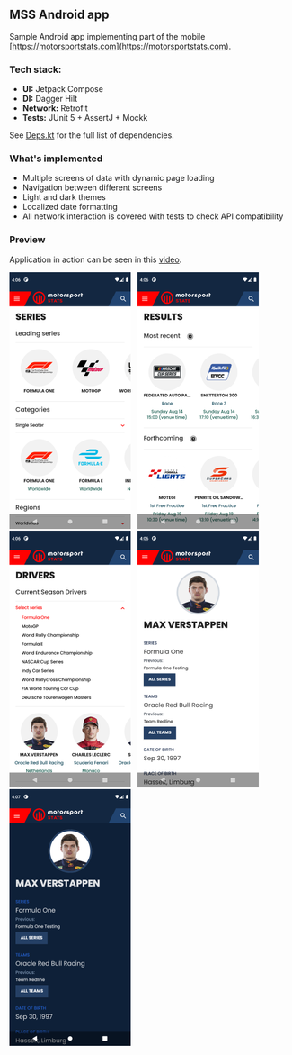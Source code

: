 ## MSS Android app

Sample Android app implementing part of the mobile [https://motorsportstats.com](https://motorsportstats.com).

### Tech stack:

* **UI:** Jetpack Compose
* **DI:** Dagger Hilt
* **Network:** Retrofit
* **Tests:** JUnit 5 + AssertJ + Mockk

See [Deps.kt](buildSrc/src/main/kotlin/Deps.kt) for the full list of dependencies.

### What's implemented

* Multiple screens of data with dynamic page loading
* Navigation between different screens
* Light and dark themes
* Localized date formatting
* All network interaction is covered with tests to check API compatibility

### Preview

Application in action can be seen in this [video](https://youtu.be/EFqIX46AprE).

![](docs/res/series.png)&nbsp;&nbsp;
![](docs/res/results.png)&nbsp;&nbsp;
![](docs/res/drivers.png)&nbsp;&nbsp;
![](docs/res/driver.png)&nbsp;&nbsp;
![](docs/res/driver_night.png)


